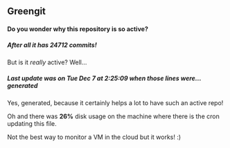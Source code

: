 ## Greengit

#### Do you wonder why this repository is so active?

##### After all it has 24712 commits!

But is it *really* active? Well...

##### Last update was on Tue Dec 7 at 2:25:09 when those lines were... generated

Yes, generated, because it certainly helps a lot to have such an active repo!

Oh and there was **26%** disk usage on the machine
where there is the cron updating this file.

Not the best way to monitor a VM in the cloud but it works! :)
